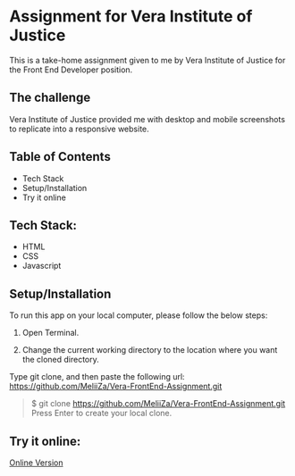 # Assignment for Vera Institute of Justice

This is a take-home assignment given to me by Vera Institute of Justice for the Front End Developer position.

## The challenge

Vera Institute of Justice provided me with desktop and mobile screenshots to replicate into a responsive website.

## Table of Contents

- Tech Stack
- Setup/Installation
- Try it online

## Tech Stack:

- HTML
- CSS
- Javascript

## Setup/Installation

To run this app on your local computer, please follow the below steps:

1. Open Terminal.

2. Change the current working directory to the location where you want the cloned directory.

Type git clone, and then paste the following url:
https://github.com/MeliiZa/Vera-FrontEnd-Assignment.git

> $ git clone https://github.com/MeliiZa/Vera-FrontEnd-Assignment.git
> Press Enter to create your local clone.

## Try it online:

[Online Version](https://meliiza.github.io/Vera-FrontEnd-Assignment/)

